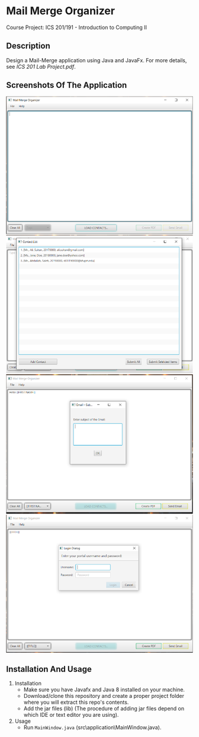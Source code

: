 # Mail Merge Organizer
  Course Project: ICS 201/191 - Introduction to Computing II

## Description
   Design a Mail-Merge application using Java and JavaFx. For more details, see *ICS 201 Lab Project.pdf*.
  
## Screenshots Of The Application
![](images/1.PNG)
![](images/2.PNG)
![](images/3.PNG)
![](images/4.PNG)

## Installation And Usage
1. Installation
   - Make sure you have Javafx and Java 8 installed on your machine.
   - Download/clone this repository and create a proper project folder where you will extract this repo's contents.
   - Add the jar files (lib\) (The procedure of adding jar files depend on which IDE or text editor you are using). 
2. Usage
   - Run ````MainWindow.java```` (src\application\MainWindow.java).
